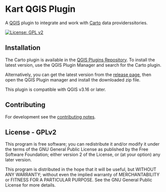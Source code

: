 # Kart QGIS Plugin

A [QGIS](https://qgis.org) plugin to integrate and work with [Carto](https://carto.com) data providerssitories.

[![License: GPL v2](https://img.shields.io/badge/License-GPLv2-blue.svg)](./LICENSE.md)

## Installation

The Carto plugin is available in the [QGIS Plugins Repository](https://plugins.qgis.org/plugins/carto/). To install the latest version, use the QGIS Plugin Manager and search for the Carto plugin.

Alternatively, you can get the latest version from the [release page](https://github.com/koordinates/carto-qgis-plugin/releases/latest), then open the QGIS Plugin manager and install the downloaded zip file.

This plugin is compatible with QGIS v3.16 or later.

## Contributing

For development see the [contributing notes](./CONTRIBUTING.md).

## License - GPLv2

This program is free software; you can redistribute it and/or modify
it under the terms of the GNU General Public License as published by
the Free Software Foundation; either version 2 of the License, or
(at your option) any later version.

This program is distributed in the hope that it will be useful,
but WITHOUT ANY WARRANTY; without even the implied warranty of
MERCHANTABILITY or FITNESS FOR A PARTICULAR PURPOSE. See the
GNU General Public License for more details.
